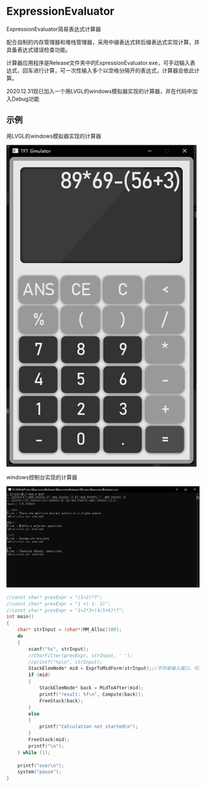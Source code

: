 # ExpressionEvaluator
 ExpressionEvaluator简易表达式计算器
 
 配合自制的内存管理器和堆栈管理器，采用中缀表达式转后缀表达式实现计算，并具备表达式错误检查功能。
 
 计算器应用程序是Release文件夹中的ExpressionEvaluator.exe，可手动输入表达式，回车进行计算，可一次性输入多个以空格分隔开的表达式，计算器会依此计算。
 
 2020.12.31现已加入一个用LVGL的windows模拟器实现的计算器，并在代码中加入Debug功能
 
 ## 示例
 
 用LVGL的windows模拟器实现的计算器
 
![IMG_20200928_213432](https://github.com/Trigger-CN/ExpressionEvaluator/blob/main/image/test3.png)

 windows控制台实现的计算器

![IMG_20200928_213431](https://github.com/Trigger-CN/ExpressionEvaluator/blob/main/image/test2.png)

```c
//const char* prevExpr = "(1+2)*7";
//const char* prevExpr = "1 +( 1- 2)";
//const char* prevExpr = "1+2*3+(4/5+6)*7";
int main()
{
    char* strInput = (char*)MM_Alloc(100);
    do
    {
        scanf("%s", strInput);
        //CharFilter(prevExpr, strInput, ' ');
        //printf("%s\n", strInput);
        StackElemNode* mid = ExprToMidForm(strInput);//字符串输入接口，可将strInput换成任意表达式字符串
        if (mid)
        {
            StackElemNode* back = MidToAfter(mid);
            printf("result: %f\n", Compute(back));
            FreeStack(back);
        }
        else
        {
            printf("Calculation not started\n");
        }
        FreeStack(mid);
        printf("\n");
    } while (1);

    printf("over\n");
    system("pause");
}
```
